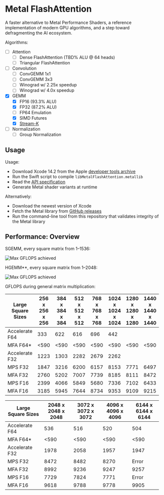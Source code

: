 # Metal FlashAttention

A faster alternative to Metal Performance Shaders, a reference implementation of modern GPU algorithms, and a step toward defragmenting the AI ecosystem.

Algorithms:
- [ ] Attention
  - [ ] Dense FlashAttention (TBD% ALU @ 64 heads)
  - [ ] Triangular FlashAttention
- [ ] Convolution
  - [ ] ConvGEMM 1x1
  - [ ] ConvGEMM 3x3
  - [ ] Winograd w/ 2.25x speedup
  - [ ] Winograd w/ 4.0x speedup
- [x] GEMM
  - [x] FP16 (93.3% ALU)
  - [x] FP32 (87.2% ALU)
  - [ ] FP64 Emulation
  - [x] SIMD Futures
  - [x] [Stream-K](https://arxiv.org/abs/2301.03598)
- [ ] Normalization
  - [ ] Group Normalization

## Usage

Usage:
- Download Xcode 14.2 from the Apple [developer tools archive](https://developer.apple.com/download/all/?q=xcode)
- Run the Swift script to compile `libMetalFlashAttention.metallib`
- Read the [API specification](./Documentation/API.md)
- Generate Metal shader variants at runtime

Alternatively:
- Download the newest version of Xcode
- Fetch the Metal library from [GitHub releases](https://github.com/philipturner/metal-flash-attention/releases)
- Run the command-line tool from this repository that validates integrity of the Metal library

## Performance: Overview

SGEMM, every square matrix from 1&ndash;1536:

![Max GFLOPS achieved](./Documentation/SGEMM_ensemble.png)

HGEMM\*\*, every square matrix from 1&ndash;2048:

![Max GFLOPS achieved](./Documentation/HGEMM_ensemble.png)

GFLOPS during general matrix multiplication:

| Large Square Sizes | 256 x 256 x 256 | 384 x 384 x 384 | 512 x 512 x 512 | 768 x 768 x 768 | 1024 x 1024 x 1024 | 1280 x 1280 x 1280 | 1440 x 1440 x 1440 |
| ------------------ | ----- | ----- | ----- | ----- | ----- | ----- | ----- |
| Accelerate F64     |   333 |   622 |   616 |   696 |   442 |
| MFA F64\*          |&lt;590|&lt;590|&lt;590|&lt;590|&lt;590|&lt;590|&lt;590|
| Accelerate F32     |  1223 |  1303 |  2282 |  2679 |  2262 |
| MPS F32            |  1847 |  3216 |  6200 |  6157 |  8153 |  7771 |  6497 |
| MFA F32            |  2760 |  5202 |  7007 |  7739 |  8185 |  8111 |  8472 |
| MPS F16            |  2399 |  4066 |  5849 |  5680 |  7336 |  7102 |  6433 |
| MFA F16            |  3185 |  5945 |  7644 |  8734 |  9353 |  9109 |  9215 |

| Large Square Sizes | 2048 x 2048 x 2048 | 3072 x 3072 x 3072 | 4096 x 4096 x 4096 | 6144 x 6144 x 6144 |
| ------------------ | ----- | ----- | ----- | ----- |
| Accelerate F64     |   536 |   516 |   520 |   504 |
| MFA F64\*          |&lt;590|&lt;590|&lt;590|&lt;590|
| Accelerate F32     |  1978 |  2058 |  1957 |  1947 |
| MPS F32            |  8472 |  8482 |  8270 | Error |
| MFA F32            |  8992 |  9236 |  9247 |  9257 |
| MPS F16            |  7729 |  7824 |  7771 | Error |
| MFA F16            |  9618 |  9788 |  9778 |  9905 |
